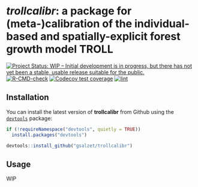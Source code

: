 # *trollcalibr*: a package for (meta-)calibration of the individual-based and spatially-explicit forest growth model TROLL

[![Project Status: WIP – Initial development is in progress, but there has not yet been a stable, usable release suitable for the public.](https://www.repostatus.org/badges/latest/wip.svg)](https://www.repostatus.org/#wip)
[![R-CMD-check](https://github.com/gsalzet/trollcalibr/actions/workflows/check-standard.yaml/badge.svg)](https://github.com/gsalzet/trollcalibr/actions/workflows/check-standard.yaml)
[![Codecov test coverage](https://codecov.io/gh/gsalzet/trollcalibr/branch/main/graph/badge.svg)](https://app.codecov.io/gh/gsalzet/trollcalibr?branch=dev)
[![lint](https://github.com/gsalzet/trollcalibr/workflows/lint/badge.svg)](https://github.com/gsalzet/trollcalibr/actions?query=workflow%3Alint)

## Installation

You can install the latest version of **trollcalibr** from Github using the [`devtools`](https://github.com/r-lib/devtools) package:

``` r
if (!requireNamespace("devtools", quietly = TRUE))
  install.packages("devtools")

devtools::install_github("gsalzet/trollcalibr")
```

## Usage

WIP